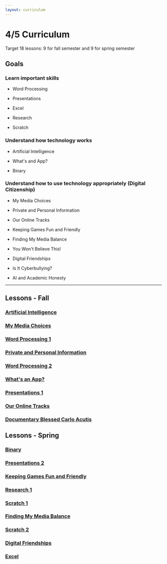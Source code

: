 ```yaml
---
layout: curriculum
---
```


# 4/5 Curriculum

Target 18 lessons: 9 for fall semester and 9 for spring semester

## Goals

### Learn important skills

* Word Processing

* Presentations

* Excel

* Research

* Scratch


### Understand how technology works

* Artificial Intelligence

* What's and App?

* Binary


### Understand how to use technology appropriately (Digital Citizenship)

* My Media Choices

* Private and Personal Information

* Our Online Tracks

* Keeping Games Fun and Friendly

* Finding My Media Balance

* You Won't Believe This!

* Digital Friendships

* Is It Cyberbullying?

* AI and Academic Honesty

---

## Lessons - Fall

### [Artificial Intelligence]()

### [My Media Choices]()

### [Word Processing 1]()

### [Private and Personal Information]()

### [Word Processing 2]()

### [What's an App?]()

### [Presentations 1]()

### [Our Online Tracks]()

### [Documentary Blessed Carlo Acutis]()


## Lessons - Spring

### [Binary]()

### [Presentations 2]()

### [Keeping Games Fun and Friendly]()

### [Research 1]()

### [Scratch 1]()

### [Finding My Media Balance]()

### [Scratch 2]()

### [Digital Friendships]()

### [Excel]()

